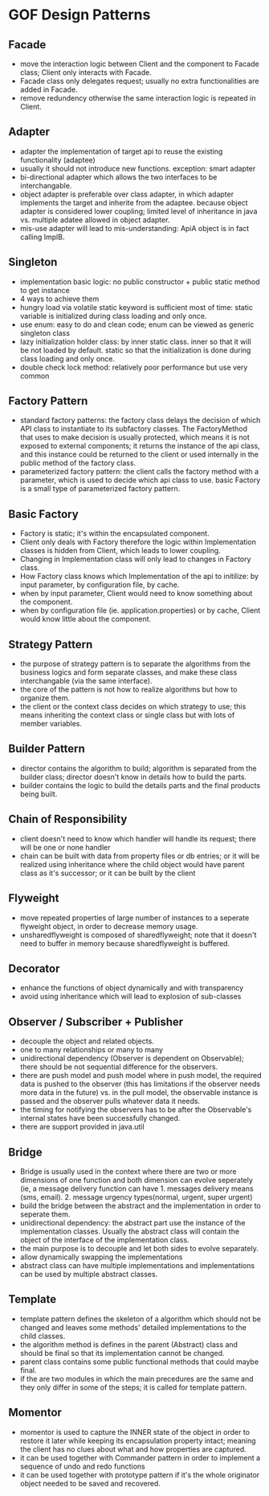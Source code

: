 GOF Design Patterns
===============



Facade
----------------------
* move the interaction logic between Client and the component to Facade class; Client only interacts with Facade.
* Facade class only delegates request; usually no extra functionalities are added in Facade.
* remove redundency otherwise the same interaction logic is repeated in Client.


Adapter
----------------------
* adapter the implementation of target api to reuse the existing functionality (adaptee)
* usually it should not introduce new functions. exception: smart adapter
* bi-directional adapter which allows the two interfaces to be interchangable.
* object adapter is preferable over class adapter, in which adapter implements the target and inherite from the adaptee. because object adapter is considered lower coupling; limited level of inheritance in java vs. multiple adatee allowed in object adapter.
* mis-use adapter will lead to mis-understanding: ApiA object is in fact calling ImplB.


Singleton
----------------------
* implementation basic logic: no public constructor + public static method to get instance
* 4 ways to achieve them
* hungry load via volatile static keyword is sufficient most of time: static variable is initialized during class loading and only once.
* use enum: easy to do and clean code; enum can be viewed as generic singleton class
* lazy initialization holder class: by inner static class. inner so that it will be not loaded by default. static so that the initialization is done during class loading and only once.
* double check lock method: relatively poor performance but use very common


Factory Pattern
----------------------
* standard factory patterns:  the factory class delays the decision of which API class to instantiate to its subfactory classes. The FactoryMethod that uses to make decision is usually protected, which means it is not exposed to external components; it returns the instance of the api class, and this instance could be returned to the client or used internally in the public method of the factory class.
* parameterized factory pattern: the client calls the factory method with a parameter, which is used to decide which api class to use. basic Factory is a small type of parameterized factory pattern.


Basic Factory
---------------------
* Factory is static; it's within the encapsulated component.
* Client only deals with Factory therefore the logic within Implementation classes is hidden from Client, which leads to lower coupling.
* Changing in Implementation class will only lead to changes in Factory class.
* How Factory class knows which Implementation of the api to initilize: by input parameter, by configuration file, by cache.
* when by input parameter, Client would need to know something about the component.
* when by configuration file (ie. application.properties) or by cache, Client would know little about the component.


Strategy Pattern
---------------------
* the purpose of strategy pattern is to separate the algorithms from the business logics and form separate classes, and make these class interchangable (via the same interface).
* the core of the pattern is not how to realize algorithms but how to organize them.
* the client or the context class decides on which strategy to use; this means inheriting the context class or single class but with lots of member variables.


Builder Pattern
---------------------
* director contains the algorithm to build; algorithm is separated from the builder class; director doesn't know in details how to build the parts.
* builder contains the logic to build the details parts and the final products being built. 


Chain of Responsibility
---------------------
* client doesn't need to know which handler will handle its request; there will be one or none handler
* chain can be built with data from property files or db entries; or it will be realized using inheritance where the child object would have parent class as it's successor; or it can be built by the client


Flyweight
---------------------
* move repeated properties of large number of instances to a seperate flyweight object, in order to decrease memory usage.
* unsharedflyweight is composed of sharedflyweight; note that it doesn't need to buffer in memory because sharedflyweight is buffered.


Decorator
---------------------
* enhance the functions of object dynamically and with transparency
* avoid using inheritance which will lead to explosion of sub-classes


Observer / Subscriber + Publisher
---------------------
* decouple the object and related objects.
* one to many relationships or many to many
* unidirectional dependency (Observer is dependent on Observable); there should be not sequential difference for the observers.
* there are push model and push model where in push model, the required data is pushed to the observer (this has limitations if the observer needs more data in the future) vs. in the pull model, the observable instance is passed and the observer pulls whatever data it needs.
* the timing for notifying the observers has to be after the Observable's internal states have been successfully changed.
* there are support provided in java.util


Bridge
---------------------
* Bridge is usually used in the context where there are two or more dimensions of one function and both dimension can evolve seperately (ie, a message delivery function can have 1. messages delivery means (sms, email). 2. message urgency types(normal, urgent, super urgent)
* build the bridge between the abstract and the implementation in order to seperate them.
* unidirectional dependency: the abstract part use the instance of the implementation classes. Usually the abstract class will contain the object of the interface of the implementation class.
* the main purpose is to decouple and let both sides to evolve separately.
* allow dynamically swapping the implementations
* abstract class can have multiple implementations and implementations can be used by multiple abstract classes.


Template
---------------------
* template pattern defines the skeleton of a algorithm which should not be changed and leaves some methods' detailed implementations to the child classes.
* the algorithm method is defines in the parent (Abstract) class and should be final so that its implementation cannot be changed.
* parent class contains some public functional methods that could maybe final.
* if the are two modules in which the main precedures are the same and they only differ in some of the steps; it is called for template pattern.


Momentor
---------------------
* momentor is used to capture the INNER state of the object in order to restore it later while keeping its encapsulation property intact; meaning the client has no clues about what and how properties are captured.
* it can be used together with Commander pattern in order to implement a sequence of undo and redo functions
* it can be used together with prototype pattern if it's the whole originator object needed to be saved and recovered.





